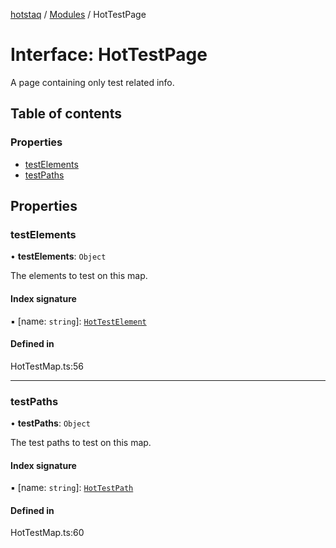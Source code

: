 [hotstaq](../README.md) / [Modules](../modules.md) / HotTestPage

# Interface: HotTestPage

A page containing only test related info.

## Table of contents

### Properties

- [testElements](HotTestPage.md#testelements)
- [testPaths](HotTestPage.md#testpaths)

## Properties

### testElements

• **testElements**: `Object`

The elements to test on this map.

#### Index signature

▪ [name: `string`]: [`HotTestElement`](../classes/HotTestElement.md)

#### Defined in

HotTestMap.ts:56

___

### testPaths

• **testPaths**: `Object`

The test paths to test on this map.

#### Index signature

▪ [name: `string`]: [`HotTestPath`](../modules.md#hottestpath)

#### Defined in

HotTestMap.ts:60
